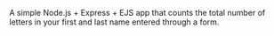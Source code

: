 A simple Node.js + Express + EJS app that counts the total number of letters in your first and last name entered through a form.